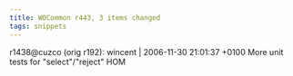 ```yaml
---
title: WOCommon r443, 3 items changed
tags: snippets
---
```


r1438@cuzco (orig r192): wincent | 2006-11-30 21:01:37 +0100 More unit tests for "select"/"reject" HOM
